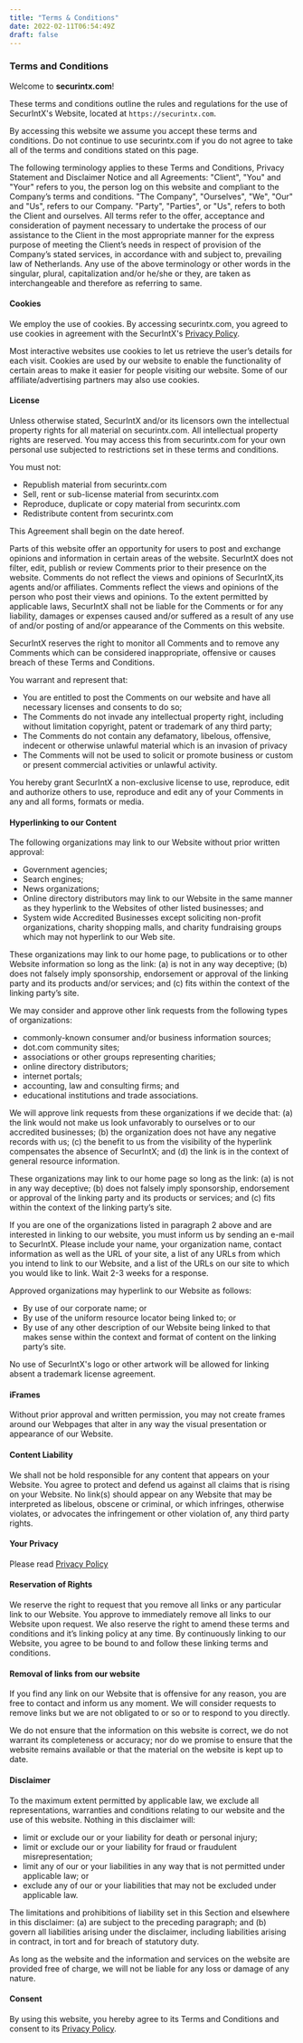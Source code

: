 ```yaml
---
title: "Terms & Conditions"
date: 2022-02-11T06:54:49Z
draft: false
---
```


### Terms and Conditions

Welcome to **securintx.com**!

These terms and conditions outline the rules and regulations for the use of SecurIntX's Website, located at `https://securintx.com`.

By accessing this website we assume you accept these terms and conditions. Do not continue to use securintx.com if you do not agree to take all of the terms and conditions stated on this page.

The following terminology applies to these Terms and Conditions, Privacy Statement and Disclaimer Notice and all Agreements: "Client", "You" and "Your" refers to you, the person log on this website and compliant to the Company’s terms and conditions. "The Company", "Ourselves", "We", "Our" and "Us", refers to our Company. "Party", "Parties", or "Us", refers to both the Client and ourselves. All terms refer to the offer, acceptance and consideration of payment necessary to undertake the process of our assistance to the Client in the most appropriate manner for the express purpose of meeting the Client’s needs in respect of provision of the Company’s stated services, in accordance with and subject to, prevailing law of Netherlands. Any use of the above terminology or other words in the singular, plural, capitalization and/or he/she or they, are taken as interchangeable and therefore as referring to same.

#### Cookies

We employ the use of cookies. By accessing securintx.com, you agreed to use cookies in agreement with the SecurIntX's [Privacy Policy](/privacy). 

Most interactive websites use cookies to let us retrieve the user’s details for each visit. Cookies are used by our website to enable the functionality of certain areas to make it easier for people visiting our website. Some of our affiliate/advertising partners may also use cookies.

#### License

Unless otherwise stated, SecurIntX and/or its licensors own the intellectual property rights for all material on securintx.com. All intellectual property rights are reserved. You may access this from securintx.com for your own personal use subjected to restrictions set in these terms and conditions.

You must not:

* Republish material from securintx.com
* Sell, rent or sub-license material from securintx.com
* Reproduce, duplicate or copy material from securintx.com
* Redistribute content from securintx.com


This Agreement shall begin on the date hereof.

Parts of this website offer an opportunity for users to post and exchange opinions and information in certain areas of the website. SecurIntX does not filter, edit, publish or review Comments prior to their presence on the website. Comments do not reflect the views and opinions of SecurIntX,its agents and/or affiliates. Comments reflect the views and opinions of the person who post their views and opinions. To the extent permitted by applicable laws, SecurIntX shall not be liable for the Comments or for any liability, damages or expenses caused and/or suffered as a result of any use of and/or posting of and/or appearance of the Comments on this website.

SecurIntX reserves the right to monitor all Comments and to remove any Comments which can be considered inappropriate, offensive or causes breach of these Terms and Conditions.

You warrant and represent that:


* You are entitled to post the Comments on our website and have all necessary licenses and consents to do so;
* The Comments do not invade any intellectual property right, including without limitation copyright, patent or trademark of any third party;
* The Comments do not contain any defamatory, libelous, offensive, indecent or otherwise unlawful material which is an invasion of privacy
* The Comments will not be used to solicit or promote business or custom or present commercial activities or unlawful activity.


You hereby grant SecurIntX a non-exclusive license to use, reproduce, edit and authorize others to use, reproduce and edit any of your Comments in any and all forms, formats or media.

#### Hyperlinking to our Content

The following organizations may link to our Website without prior written approval:


* Government agencies;
* Search engines;
* News organizations;
* Online directory distributors may link to our Website in the same manner as they hyperlink to the Websites of other listed businesses; and
* System wide Accredited Businesses except soliciting non-profit organizations, charity shopping malls, and charity fundraising groups which may not hyperlink to our Web site.


These organizations may link to our home page, to publications or to other Website information so long as the link: (a) is not in any way deceptive; (b) does not falsely imply sponsorship, endorsement or approval of the linking party and its products and/or services; and (c) fits within the context of the linking party’s site.

We may consider and approve other link requests from the following types of organizations:


* commonly-known consumer and/or business information sources;
* dot.com community sites;
* associations or other groups representing charities;
* online directory distributors;
* internet portals;
* accounting, law and consulting firms; and
* educational institutions and trade associations.


We will approve link requests from these organizations if we decide that: (a) the link would not make us look unfavorably to ourselves or to our accredited businesses; (b) the organization does not have any negative records with us; (c) the benefit to us from the visibility of the hyperlink compensates the absence of SecurIntX; and (d) the link is in the context of general resource information.

These organizations may link to our home page so long as the link: (a) is not in any way deceptive; (b) does not falsely imply sponsorship, endorsement or approval of the linking party and its products or services; and (c) fits within the context of the linking party’s site.

If you are one of the organizations listed in paragraph 2 above and are interested in linking to our website, you must inform us by sending an e-mail to SecurIntX. Please include your name, your organization name, contact information as well as the URL of your site, a list of any URLs from which you intend to link to our Website, and a list of the URLs on our site to which you would like to link. Wait 2-3 weeks for a response.

Approved organizations may hyperlink to our Website as follows:


* By use of our corporate name; or
* By use of the uniform resource locator being linked to; or
* By use of any other description of our Website being linked to that makes sense within the context and format of content on the linking party’s site.


No use of SecurIntX's logo or other artwork will be allowed for linking absent a trademark license agreement.

#### iFrames

Without prior approval and written permission, you may not create frames around our Webpages that alter in any way the visual presentation or appearance of our Website.

#### Content Liability

We shall not be hold responsible for any content that appears on your Website. You agree to protect and defend us against all claims that is rising on your Website. No link(s) should appear on any Website that may be interpreted as libelous, obscene or criminal, or which infringes, otherwise violates, or advocates the infringement or other violation of, any third party rights.

#### Your Privacy

Please read [Privacy Policy](/privacy)

#### Reservation of Rights

We reserve the right to request that you remove all links or any particular link to our Website. You approve to immediately remove all links to our Website upon request. We also reserve the right to amend these terms and conditions and it’s linking policy at any time. By continuously linking to our Website, you agree to be bound to and follow these linking terms and conditions.

#### Removal of links from our website

If you find any link on our Website that is offensive for any reason, you are free to contact and inform us any moment. We will consider requests to remove links but we are not obligated to or so or to respond to you directly.

We do not ensure that the information on this website is correct, we do not warrant its completeness or accuracy; nor do we promise to ensure that the website remains available or that the material on the website is kept up to date.

#### Disclaimer

To the maximum extent permitted by applicable law, we exclude all representations, warranties and conditions relating to our website and the use of this website. Nothing in this disclaimer will:


* limit or exclude our or your liability for death or personal injury;
* limit or exclude our or your liability for fraud or fraudulent misrepresentation;
* limit any of our or your liabilities in any way that is not permitted under applicable law; or
* exclude any of our or your liabilities that may not be excluded under applicable law.


The limitations and prohibitions of liability set in this Section and elsewhere in this disclaimer: (a) are subject to the preceding paragraph; and (b) govern all liabilities arising under the disclaimer, including liabilities arising in contract, in tort and for breach of statutory duty.

As long as the website and the information and services on the website are provided free of charge, we will not be liable for any loss or damage of any nature.

#### Consent

By using this website, you hereby agree to its Terms and Conditions and consent to its [Privacy Policy](/privacy). 